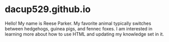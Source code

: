 # dacup529.github.io
Hello! My name is Reese Parker. My favorite animal typically switches between hedgehogs, guinea pigs, and fennec foxes. I am interested in learning more about how to use HTML and updating my knowledge set in it.